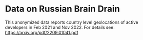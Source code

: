 # Data on Russian Brain Drain
This anonymized data reports country level geolocations of active developers in Feb 2021 and Nov 2022. For details see: https://arxiv.org/pdf/2209.01041.pdf



